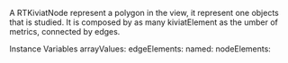 A RTKiviatNode represent a polygon in the view, it represent one objects that is studied. It is composed by as many kiviatElement as the umber of metrics, connected by edges. 

Instance Variables
	arrayValues:		<Object>
	edgeElements:		<Object>
	named:		<Object>
	nodeElements:		<Object>
	shapeEdge:		<Object>
	shapeNode:		<Object>

arrayValues
	- xxxxx

edgeElements
	- xxxxx

named
	- xxxxx

nodeElements
	- xxxxx

shapeEdge
	- xxxxx

shapeNode
	- xxxxx
